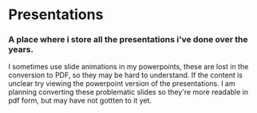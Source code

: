 # Presentations

### A place where i store all the presentations i've done over the years.

I sometimes use slide animations in my powerpoints, these are lost in the conversion to PDF, so they may be hard to understand. If the content is unclear try viewing the powerpoint version of the presentations. I am planning converting these problematic slides so they're more readable in pdf form, but may have not gottten to it yet.
